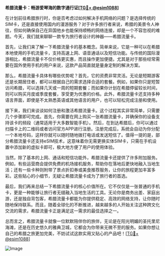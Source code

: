 **希腊流量卡：畅游爱琴海的数字通行证[[TG💪+ @esim1088](https://t.me/s/esim1088)]**

在计划前往希腊旅行时，你是否考虑过如何解决手机网络的问题？是选择传统的SIM卡，还是直接使用国内的漫游服务？对于许多旅行者来说，希腊的美景令人神往，但如何确保自己在异国他乡也能保持顺畅的网络连接，却是一个不容忽视的难题。今天，我们就来聊聊一款专为旅行者设计的神器——希腊流量卡。

首先，让我们来了解一下希腊流量卡的基本概念。简单来说，它是一种可以在希腊本地使用的手机流量卡，支持高速上网、语音通话以及短信功能。与传统的国际漫游相比，希腊流量卡不仅价格更实惠，而且操作更加便捷。尤其是对于那些经常需要在国外使用手机的用户来说，这款产品简直就是量身定制的解决方案。

那么，希腊流量卡具体有哪些优势呢？首先，它的资费非常灵活。无论是短期游客还是长期居住者，都可以根据自己的需求选择合适的套餐。例如，如果你只是短暂访问希腊，可以选择几天或一周的短期套餐；而如果你计划在希腊停留较长时间，则可以购买月度或季度套餐，享受更为优惠的价格。此外，希腊流量卡还支持多种语言界面，即使是不太熟悉英语或其他语言的用户，也可以轻松完成注册和使用。

接下来，我们来谈谈如何注册和激活希腊流量卡。这个过程其实非常简单，只需要几个步骤即可完成。首先，你需要在网上购买一张希腊流量卡，并确保你的设备支持该卡的频段（通常适用于大多数智能手机）。然后，在到达希腊后，你可以通过扫描卡上的二维码或者访问官方APP进行注册。注册完成后，系统会自动为你分配一个本地号码，这样你就可以随时随地拨打电话或发送短信了。值得一提的是，部分希腊流量卡还支持eSIM技术，这意味着你无需更换实体SIM卡，只需在手机设置中添加新的虚拟卡即可，极大地方便了用户的使用体验。

当然，除了基本的上网、通话和短信功能外，希腊流量卡还提供了许多附加服务。例如，有些运营商会提供免费的机场接机服务，帮助你在落地后更快地融入当地生活；还有一些卡种则附带了景点折扣券或美食推荐服务，让你的旅程更加丰富多彩。这些贴心的小细节，无疑让希腊流量卡成为了旅行者的首选。

最后，我们再来总结一下希腊流量卡的核心价值所在。它不仅仅是一张普通的手机卡，更是一种能够让旅行者无缝融入当地生活的工具。无论你是商务出差、家庭出游，还是独自背包客，希腊流量卡都能为你提供稳定、高效的网络支持，让你随时随地保持联系。而且，随着全球化的不断推进，越来越多的人开始关注这种跨文化交流的需求，希腊流量卡正是满足这一需求的最佳选择之一。

总而言之，希腊流量卡就像一位默默陪伴你的旅伴，无论是在阳光明媚的圣托里尼海滩，还是在历史悠久的雅典卫城，它都会为你带来无微不至的服务。如果你想让自己的希腊之旅更加完美，不妨试试这款实用又贴心的产品吧！[[TG💪+ @esim1088](https://t.me/s/esim1088)] 

![Image](https://i.postimg.cc/4NQfJmqS/Snipaste-2025-05-13-00-14-12.png)